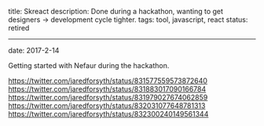 title: Skreact
description: Done during a hackathon, wanting to get designers -> development cycle tighter.
tags: tool, javascript, react
status: retired

---
date: 2017-2-14

Getting started with Nefaur during the hackathon.

https://twitter.com/jaredforsyth/status/831577559573872640
https://twitter.com/jaredforsyth/status/831883017090166784
https://twitter.com/jaredforsyth/status/831979027674062859
https://twitter.com/jaredforsyth/status/832031077648781313
https://twitter.com/jaredforsyth/status/832300240149561344